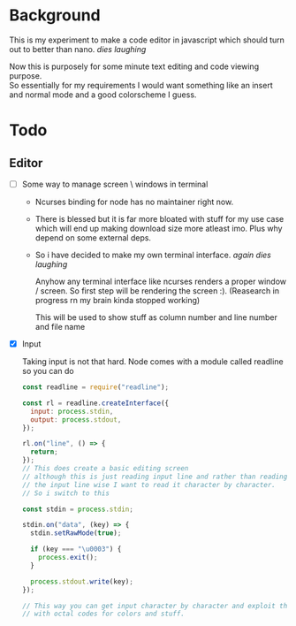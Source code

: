# Background

This is my experiment to make a code editor in javascript which should turn out to better than nano. _dies laughing_

Now this is purposely for some minute text editing and code viewing purpose.  
So essentially for my requirements I would want something like an insert and normal mode and a good colorscheme I guess.

# Todo

## Editor

- [ ] Some way to manage screen \ windows in terminal

  - Ncurses binding for node has no maintainer right now.
  - There is blessed but it is far more bloated with stuff
    for my use case which will end up making download size
    more atleast imo. Plus why depend on some external deps.

  - So i have decided to make my own terminal interface.
    _again dies laughing_

    Anyhow any terminal interface like ncurses renders a
    proper window / screen. So first step will be rendering
    the screen :). (Reasearch in progress rn my brain kinda stopped working)

    This will be used to show stuff as column number and
    line number and file name

- [x] Input

  Taking input is not that hard. Node comes with a module called readline  
  so you can do

  ```js
  const readline = require("readline");

  const rl = readline.createInterface({
    input: process.stdin,
    output: process.stdout,
  });

  rl.on("line", () => {
    return;
  });
  // This does create a basic editing screen
  // although this is just reading input line and rather than reading
  // the input line wise I want to read it character by character.
  // So i switch to this

  const stdin = process.stdin;

  stdin.on("data", (key) => {
    stdin.setRawMode(true);

    if (key === "\u0003") {
      process.exit();
    }

    process.stdout.write(key);
  });

  // This way you can get input character by character and exploit them further
  // with octal codes for colors and stuff.
  ```
